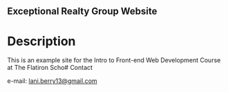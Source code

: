 Exceptional Realty Group Website
---

# Description

This is an example site for the Intro to Front-end Web Development Course at The Flatiron Scho# Contact

e-mail: lani.berry13@gmail.com
